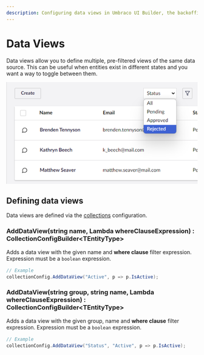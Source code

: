 ```yaml
---
description: Configuring data views in Umbraco UI Builder, the backoffice UI builder for Umbraco.
---
```


# Data Views

Data views allow you to define multiple, pre-filtered views of the same data source. This can be useful when entities exist in different states and you want a way to toggle between them.

![Data Views](../images/data_views.png)

## Defining data views

Data views are defined via the [collections](../collections/overview.md) configuration.

### **AddDataView(string name, Lambda whereClauseExpression) : CollectionConfigBuilder&lt;TEntityType&gt;**

Adds a data view with the given name and **where clause** filter expression. Expression must be a `boolean` expression.

````csharp
// Example
collectionConfig.AddDataView("Active", p => p.IsActive);
````

### **AddDataView(string group, string name, Lambda whereClauseExpression) : CollectionConfigBuilder&lt;TEntityType&gt;**

Adds a data view with the given group, name and **where clause** filter expression. Expression must be a `boolean` expression.

````csharp
// Example
collectionConfig.AddDataView("Status", "Active", p => p.IsActive);
````
